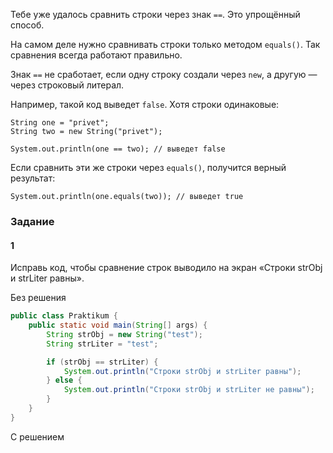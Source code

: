 Тебе уже удалось сравнить строки через знак `==`. Это упрощённый способ.

На самом деле нужно сравнивать строки только методом `equals()`. Так сравнения всегда работают правильно.

Знак `==` не сработает, если одну строку создали через `new`, а другую — через строковый литерал.

Например, такой код выведет `false`. Хотя строки одинаковые:
```
String one = "privet";
String two = new String("privet");

System.out.println(one == two); // выведет false 
```

Если сравнить эти же строки через `equals()`, получится верный результат:
```
System.out.println(one.equals(two)); // выведет true 
```

### Задание
#### 1
Исправь код, чтобы сравнение строк выводило на экран «Строки strObj и strLiter равны».

Без решения
```Java
public class Praktikum {
    public static void main(String[] args) {
        String strObj = new String("test");
        String strLiter = "test";

        if (strObj == strLiter) {
			System.out.println("Строки strObj и strLiter равны");
		} else {
			System.out.println("Строки strObj и strLiter не равны");
		}
    }
}
```

С решением
```Java

```